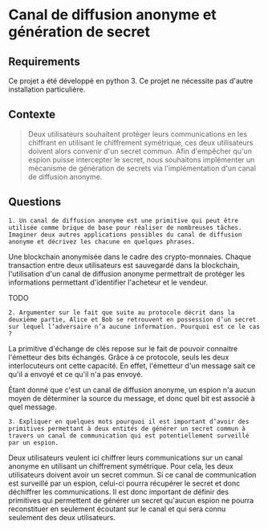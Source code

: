 # Canal de diffusion anonyme et génération de secret

## Requirements

Ce projet a été développé en python 3.
Ce projet ne nécessite pas d'autre installation particulière.

## Contexte

> Deux utilisateurs souhaitent protéger leurs communications en les chiffrant en utilisant le chiffrement symétrique, ces deux utilisateurs doivent alors convenir d'un secret commun. Afin d'empêcher qu'un espion puisse intercepter le secret, nous souhaitons implémenter un mécanisme de génération de secrets via l'implémentation d'un canal de diffusion anonyme.

## Questions

    1. Un canal de diffusion anonyme est une primitive qui peut être utilisée comme brique de base pour réaliser de nombreuses tâches. Imaginer deux autres applications possibles du canal de diffusion anonyme et décrivez les chacune en quelques phrases.

Une blockchain anonymisée dans le cadre des crypto-monnaies. Chaque transaction entre deux utilisateurs est sauvegardé dans la blockchain, l'utilisation d'un canal de diffusion anonyme permettrait de protéger les informations permettant d'identifier l'acheteur et le vendeur.

TODO


    2. Argumenter sur le fait que suite au protocole décrit dans la deuxième partie, Alice et Bob se retrouvent en possession d’un secret sur lequel l’adversaire n’a aucune information. Pourquoi est ce le cas ?

La primitive d'échange de clés repose sur le fait de pouvoir connaitre l'émetteur des bits échangés. Grâce à ce protocole, seuls les deux interlocuteurs ont cette capacité. En effet, l'émetteur d'un message sait ce qu'il a envoyé et ce qu'il n'a pas envoyé.

Étant donné que c'est un canal de diffusion anonyme, un espion n'a aucun moyen de déterminer la source du message, et donc quel bit est associé à quel message.


    3. Expliquer en quelques mots pourquoi il est important d’avoir des primitives permettant à deux entités de générer un secret commun à travers un canal de communication qui est potentiellement surveillé par un espion.

Deux utilisateurs veulent ici chiffrer leurs communications sur un canal anonyme en utilisant un chiffrement symétrique. Pour cela, les deux utilisateurs doivent avoir un secret commun. Si ce canal de communication est surveillé par un espion, celui-ci pourra récupérer le secret et donc déchiffrer les communications. Il est donc important de définir des primitives qui permettent de générer un secret qu'aucun espion ne pourra reconstituer en seulement écoutant sur le canal et qui sera connu seulement des deux utilisateurs.
